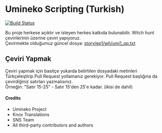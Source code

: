Umineko Scripting (Turkish)
=================

[![Build Status](../../workflows/CI/badge.svg)](../../actions)

Bu proje herkese açıktır ve isteyen herkes katkıda bulunabilir. Witch hunt çevirilerinin üzerine çeviri yapıyoruz.  
Çevirmekte olduğumuz güncel dosya: [story/ep1/wh/umi1_op.txt](../../tree/master/story/ep1/wh/umi1_op.txt)

Çeviri Yapmak
----------------
Çeviri yapmak için basitçe yukarda belirtilen dosyadaki metinleri Türkçeleştirip Pull Request yollamanız gerekiyor. Pull Request başlığına da çevirdiğiniz satırları yazmalısınız.  
Örneğin: "Satır 15-25" - Satır 15'den 25'e kadar. (ikisi de dahil)

#### Credits
- Umineko Project
- Knox Translations
- SNS Team
- All third-party contributors and authors
